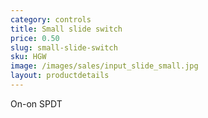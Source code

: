 ```yaml
---
category: controls
title: Small slide switch
price: 0.50
slug: small-slide-switch
sku: HGW
image: /images/sales/input_slide_small.jpg
layout: productdetails
---
```

On-on SPDT
